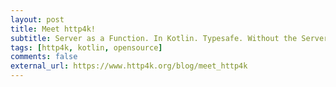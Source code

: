 ```yaml
---
layout: post
title: Meet http4k!
subtitle: Server as a Function. In Kotlin. Typesafe. Without the Server.
tags: [http4k, kotlin, opensource]
comments: false
external_url: https://www.http4k.org/blog/meet_http4k
---
```

